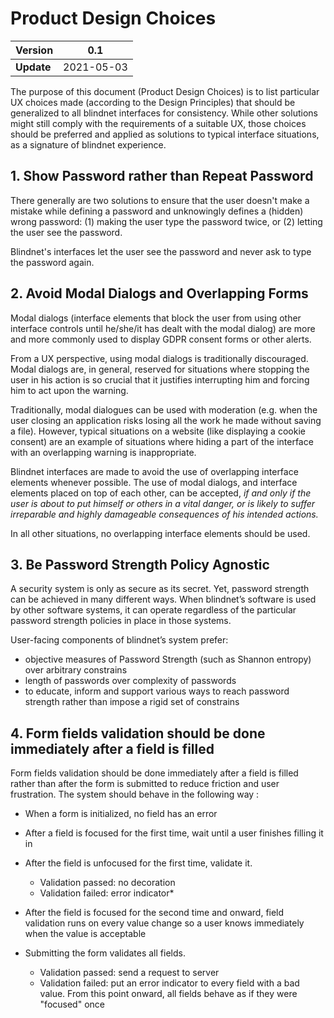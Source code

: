 # Product Design Choices

| Version    | 0.1        |
| ---------- | ---------- |
| **Update** | 2021-05-03 |

The purpose of this document (Product Design Choices) is to list particular UX choices made (according to the Design Principles) that should be generalized to all blindnet interfaces for consistency. While other solutions might still comply with the requirements of a suitable UX, those choices should be preferred and applied as solutions to typical interface situations, as a signature of blindnet experience.

## 1. Show Password rather than Repeat Password

There generally are two solutions to ensure that the user doesn't make a mistake while defining a password and unknowingly defines a (hidden) wrong password: (1) making the user type the password twice, or (2)  letting the user see the password.

Blindnet's interfaces let the user see the password and never ask to type the password again.

## 2. Avoid Modal Dialogs and Overlapping Forms

Modal dialogs (interface elements that block the user from using other interface controls until he/she/it has dealt with the modal dialog) are more and more commonly used to display GDPR consent forms or other alerts.

From a UX perspective, using modal dialogs is traditionally discouraged.
Modal dialogs are, in general, reserved for situations where stopping the user in his action is so crucial that it justifies interrupting him and forcing him to act upon the warning.

Traditionally, modal dialogues can be used with moderation (e.g. when the user closing an application risks losing all the work he made without saving a file). However, typical situations on a website (like displaying a cookie consent) are an example of situations where hiding a part of the interface with an overlapping warning is inappropriate.

Blindnet interfaces are made to avoid the use of overlapping interface elements whenever possible. The use of modal dialogs, and interface elements placed on top of each other, can be accepted, _if and only if the user is about to put himself or others in a vital danger, or is likely to suffer irreparable and highly damageable consequences of his intended actions._

In all other situations, no overlapping interface elements should be used.

## 3. Be Password Strength Policy Agnostic

A security system is only as secure as its secret. Yet, password strength can be achieved in many different ways. When blindnet’s software is used by other software systems, it can operate regardless of the particular password strength policies in place in those systems.

User-facing components of blindnet’s system prefer:
-	objective measures of Password Strength (such as Shannon entropy) over arbitrary constrains
-	length of passwords over complexity of passwords
-	to educate, inform and support various ways to reach password strength rather than impose a rigid set of constrains

## 4. Form fields validation should be done immediately after a field is filled

Form fields validation should be done immediately after a field is filled rather than after the form is submitted to reduce friction and user frustration.
The system should behave in the following way : 
- When a form is initialized, no field has an error
- After a field is focused for the first time, wait until a user finishes filling it in
- After the field is unfocused for the first time, validate it.
   - Validation passed: no decoration
   - Validation failed: error indicator*


- After the field is focused for the second time and onward, field validation runs on every value change so a user knows immediately when the value is acceptable
- Submitting the form validates all fields.
  - Validation passed: send a request to server
  - Validation failed: put an error indicator to every field with a bad value. From this point onward, all fields behave as if they were "focused" once
